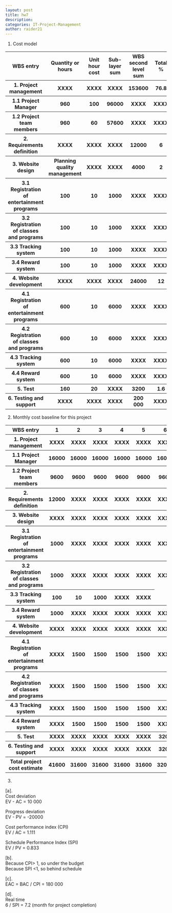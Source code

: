 ```yaml
---
layout: post
title: hw7
description: 
categories: IT-Project-Management
author: raider21
---
```


1. Cost model 
<table>
        <tr>
            <th><strong>WBS entry</strong></th>
            <th><strong>Quantity or hours</strong></th>
            <th><strong>Unit hour cost</strong></th>
            <th><strong>Sub-layer sum</strong></th>
            <th><strong>WBS second level sum</strong></th>  
            <th><strong>Total %</strong></th>
        </tr>
        <tr>
            <th><strong>1. Project management</strong></th>
            <th>XXXX</th>
            <th>XXXX</th>
            <th>XXXX</th>
            <th>153600</th>
            <th>76.8</th>
        </tr>
        <tr>
            <th>1.1 Project Manager</th>
            <th>960</th>
            <th>100</th>
            <th>96000</th>
            <th>XXXX</th>
            <th>XXXX</th>
        </tr>
        <tr>
            <th>1.2 Project team members</th>
            <th>960</th>
            <th>60</th>
            <th>57600</th>
            <th>XXXX</th>
            <th>XXXX</th>
        </tr>
        <tr>
            <th><strong>2. Requirements definition</strong></th>
            <th>XXXX</th>
            <th>XXXX</th>
            <th>XXXX</th>
            <th>12000</th>
            <th>6</th>
        </tr>
        <tr>
            <th><strong>3. Website design</strong></th>
            <th>Planning quality management</th>
            <th>XXXX</th>
            <th>XXXX</th>
            <th>4000</th>
            <th>2</th>
        </tr>
        <tr>
            <th>3.1 Registration of entertainment programs</th>
            <th>100</th>
            <th>10</th>
            <th>1000</th>
            <th>XXXX</th>
            <th>XXXX</th>
        </tr>
        <tr>
            <th>3.2 Registration of classes and programs</th>
            <th>100</th>
            <th>10</th>
            <th>1000</th>
            <th>XXXX</th>
            <th>XXXX</th>
        </tr>
        <tr>
            <th>3.3 Tracking system</th>
            <th>100</th>
            <th>10</th>
            <th>1000</th>
            <th>XXXX</th>
            <th>XXXX</th>
        </tr>
        <tr>
            <th>3.4 Reward system</th>
            <th>100</th>
            <th>10</th>
            <th>1000</th>
            <th>XXXX</th>
            <th>XXXX</th>
        </tr>
        <tr>
            <th><strong>4. Website development</strong></th>
            <th>XXXX</th>
            <th>XXXX</th>
            <th>XXXX</th>
            <th>24000</th>
            <th>12</th>
        </tr>
        <tr>
            <th>4.1 Registration of entertainment programs</th>
            <th>600</th>
            <th>10</th>
            <th>6000</th>
            <th>XXXX</th>
            <th>XXXX</th>
        </tr>
        <tr>
            <th>4.2 Registration of classes and programs</th>
            <th>600</th>
            <th>10</th>
            <th>6000</th>
            <th>XXXX</th>
            <th>XXXX</th>
        </tr>
        <tr>
            <th>4.3 Tracking system</th>
            <th>600</th>
            <th>10</th>
            <th>6000</th>
            <th>XXXX</th>
            <th>XXXX</th>
        </tr>
        <tr>
            <th>4.4 Reward system</th>
            <th>600</th>
            <th>10</th>
            <th>6000</th>
            <th>XXXX</th>
            <th>XXXX</th>
        </tr>
        <tr>
            <th><strong>5. Test</strong></th>
            <th>160</th>
            <th>20</th>
            <th>XXXX</th>
            <th>3200</th>
            <th>1.6</th>
        </tr>
        <tr>
            <th><strong>6. Testing and support</strong></th>
            <th>XXXX</th>
            <th>XXXX</th>
            <th>XXXX</th>
            <th>200 000</th>
            <th>XXXX</th>
        </tr>
</table>
  
2. Monthly cost baseline for this project  
<table>
        <tr>
            <th><strong>WBS entry</strong></th>
            <th><strong>1</strong></th>
            <th><strong>2</strong></th>
            <th><strong>3</strong></th>
            <th><strong>4</strong></th>  
            <th><strong>5</strong></th>
            <th><strong>6</strong></th>
            <th><strong>Sum</strong></th>
        </tr>
        <tr>
            <th><strong>1. Project management</strong></th>
            <th>XXXX</th>
            <th>XXXX</th>
            <th>XXXX</th>
            <th>XXXX</th>
            <th>XXXX</th>
            <th>XXXX</th>
            <th>XXXX</th>
        </tr>
        <tr>
            <th>1.1 Project Manager</th>
            <th>16000</th>
            <th>16000</th>
            <th>16000</th>
            <th>16000</th>
            <th>16000</th>
            <th>16000</th>
            <th>96000</th>
        </tr>
        <tr>
            <th>1.2 Project team members</th>
            <th>9600</th>
            <th>9600</th>
            <th>9600</th>
            <th>9600</th>
            <th>9600</th>
            <th>9600</th>
            <th>57600</th>
        </tr>
        <tr>
            <th><strong>2. Requirements definition</strong></th>
            <th>12000</th>
            <th>XXXX</th>
            <th>XXXX</th>
            <th>XXXX</th>
            <th>XXXX</th>
            <th>XXXX</th>
            <th>12000</th>
        </tr>
        <tr>
            <th><strong>3. Website design</strong></th>
            <th>XXXX</th>
            <th>XXXX</th>
            <th>XXXX</th>
            <th>XXXX</th>
            <th>XXXX</th>
            <th>XXXX</th>
            <th>XXXX</th>
        </tr>
        <tr>
            <th>3.1 Registration of entertainment programs</th>
            <th>1000</th>
            <th>XXXX</th>
            <th>XXXX</th>
            <th>XXXX</th>
            <th>XXXX</th>
            <th>XXXX</th>
            <th>1000</th>
        </tr>
        <tr>
            <th>3.2 Registration of classes and programs</th>
            <th>1000</th>
            <th>XXXX</th>
            <th>XXXX</th>
            <th>XXXX</th>
            <th>XXXX</th>
            <th>XXXX</th>
            <th>1000</th>
        </tr>
        <tr>
            <th>3.3 Tracking system</th>
            <th>100</th>
            <th>10</th>
            <th>1000</th>
            <th>XXXX</th>
            <th>XXXX</th>
        </tr>
        <tr>
            <th>3.4 Reward system</th>
            <th>1000</th>
            <th>XXXX</th>
            <th>XXXX</th>
            <th>XXXX</th>
            <th>XXXX</th>
            <th>XXXX</th>
            <th>1000</th>
        </tr>
        <tr>
            <th><strong>4. Website development</strong></th>
            <th>XXXX</th>
            <th>XXXX</th>
            <th>XXXX</th>
            <th>XXXX</th>
            <th>XXXX</th>
            <th>XXXX</th>
            <th>XXXX</th>
        </tr>
        <tr>
            <th>4.1 Registration of entertainment programs</th>
            <th>XXXX</th>
            <th>1500</th>
            <th>1500</th>
            <th>1500</th>
            <th>1500</th>
            <th>XXXX</th>
            <th>6000</th>
        </tr>
        <tr>
            <th>4.2 Registration of classes and programs</th>
            <th>XXXX</th>
            <th>1500</th>
            <th>1500</th>
            <th>1500</th>
            <th>1500</th>
            <th>XXXX</th>
            <th>6000</th>
        </tr>
        <tr>
            <th>4.3 Tracking system</th>
            <th>XXXX</th>
            <th>1500</th>
            <th>1500</th>
            <th>1500</th>
            <th>1500</th>
            <th>XXXX</th>
            <th>6000</th>
        </tr>
        <tr>
            <th>4.4 Reward system</th>
            <th>XXXX</th>
            <th>1500</th>
            <th>1500</th>
            <th>1500</th>
            <th>1500</th>
            <th>XXXX</th>
            <th>6000</th>
        </tr>
        <tr>
            <th><strong>5. Test</strong></th>
            <th>XXXX</th>
            <th>XXXX</th>
            <th>XXXX</th>
            <th>XXXX</th>
            <th>XXXX</th>
            <th>3200</th>
            <th>3200</th>
        </tr>
        <tr>
            <th><strong>6. Testing and support</strong></th>
            <th>XXXX</th>
            <th>XXXX</th>
            <th>XXXX</th>
            <th>XXXX</th>
            <th>XXXX</th>
            <th>3200</th>
            <th>3200</th>
        </tr>
        <tr>
            <th><strong>Total project cost estimate</strong></th>
            <th>41600</th>
            <th>31600</th>
            <th>31600</th>
            <th>31600</th>
            <th>31600</th>
            <th>32000</th>
            <th>200 000</th>
        </tr>
</table>

3.   
[a].   
Cost deviation  
EV - AC = 10 000   
  
Progress deviation  
EV - PV = -20000  
  
Cost performance index (CPI)  
EV / AC = 1.111  
  
Schedule Performance Index (SPI)  
EV / PV = 0.833  
  
[b].  
Because CPI> 1, so under the budget  
Because SPI <1, so behind schedule  
  
[c].  
EAC = BAC / CPI = 180 000    
  
[d].  
Real time  
6 / SPI = 7.2 (month for project completion)  
 

